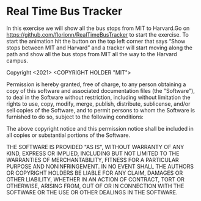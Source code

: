 # Real Time Bus Tracker

In this exercise we will show all the bus stops from MIT to Harvard.Go on https://github.com/florionn/RealTimeBusTracker to start the exercise.  To start the animation hit the button on the top left corner that says “Show stops between MIT and Harvard” and a tracker will start moving along the path and show all the bus stops from MIT all the way to the Harvard campus.

Copyright <2021> <COPYRIGHT HOLDER "MIT">

Permission is hereby granted, free of charge, to any person obtaining a copy of this software and associated documentation files (the "Software"), to deal in the Software without restriction, including without limitation the rights to use, copy, modify, merge, publish, distribute, sublicense, and/or sell copies of the Software, and to permit persons to whom the Software is furnished to do so, subject to the following conditions:

The above copyright notice and this permission notice shall be included in all copies or substantial portions of the Software.

THE SOFTWARE IS PROVIDED "AS IS", WITHOUT WARRANTY OF ANY KIND, EXPRESS OR IMPLIED, INCLUDING BUT NOT LIMITED TO THE WARRANTIES OF MERCHANTABILITY, FITNESS FOR A PARTICULAR PURPOSE AND NONINFRINGEMENT. IN NO EVENT SHALL THE AUTHORS OR COPYRIGHT HOLDERS BE LIABLE FOR ANY CLAIM, DAMAGES OR OTHER LIABILITY, WHETHER IN AN ACTION OF CONTRACT, TORT OR OTHERWISE, ARISING FROM, OUT OF OR IN CONNECTION WITH THE SOFTWARE OR THE USE OR OTHER DEALINGS IN THE SOFTWARE.

